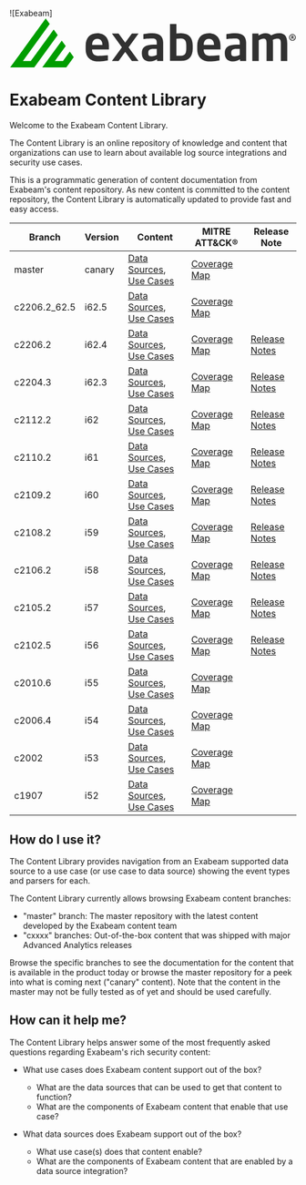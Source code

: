 
![Exabeam]<?xml version="1.0" encoding="UTF-8"?><svg id="Layer_1" xmlns="http://www.w3.org/2000/svg" viewBox="0 0 880 154"><defs><style>.cls-1{fill:#009d00;}.cls-2{fill:#313131;}</style></defs><path class="cls-1" d="M110.87,1.9l12.29,16.95L40.98,132.19h24.58S135.45,35.8,135.45,35.8l12.29,16.95-72.03,99.35H1.97S110.87,1.9,110.87,1.9h0Zm-10.58,150.2h73.74s14.43-19.89,14.43-19.89l8.45-11.65-12.29-16.95-20.74,28.6h-24.58s33.03-45.56,33.03-45.56l-12.29-16.95-59.74,82.4h0Z"/><g><path class="cls-2" d="M827.1,47.01c-10.3,0-17.02,2.54-24.64,6.72-3.44-4.18-8.96-6.72-17.47-6.72s-15.08,3.14-21.35,7.17v-6.12h-18.97v84.22h19.71v-63.46c6.12-3.29,10.6-4.93,13.74-4.93,8.36,0,10.3,2.99,10.3,14.49v53.9h19.71v-53.9c0-3.73-.15-7.47-.6-10.75,5.38-2.84,11.05-3.73,13.89-3.73,8.36,0,10.75,2.99,10.75,14.49v53.9h19.71v-53.9c0-17.47-4.48-31.36-24.79-31.36"/><path class="cls-2" d="M542.14,94.57c0,12.24-3.14,21.35-15.98,21.35h-14.34v-51.74c4.18-.6,10.75-1.05,14.34-1.05,12.84,0,15.98,9.11,15.98,21.35v10.08h0Zm-15.98-47.56c-3.58,0-8.81,.3-14.34,1.04V18.64h-19.71v113.41h33.65c.13,0,.26,0,.39,0,24.04,0,35.69-14.19,35.69-37.48v-10.08c0-23.3-11.65-37.48-35.69-37.48"/><path class="cls-2" d="M284.9,83h-31.66v-.6c0-11.8,6.72-18.37,15.98-18.37s15.68,6.72,15.68,18.37v.6h0Zm-15.68-35.99c-22.85,0-35.84,14.64-35.84,37.93v11.05c0,29.42,21.2,37.48,36.14,37.48,11.02,0,16.92-.5,24.04-1.67h.08c1.54-.26,3.13-.55,4.85-.86,.06,0,.1-.02,.15-.03l2.96-.53v-2.64c0-.22,.02-.44,.02-.69v-9.86c0-.07-.01-.13-.02-.19v-2.32l-3.06,.27h-.05c-.28,.03-.57,.05-.86,.08l-4.69,.42c-6.03,.5-13.81,1-21.92,1-14.34,0-17.92-10.3-17.92-18.97v-.45h51.66v-12.1c0-22.25-12.54-37.93-35.54-37.93"/><path class="cls-2" d="M627.25,83h-31.66v-.6c0-11.8,6.72-18.37,15.98-18.37s15.68,6.72,15.68,18.37v.6h0Zm-15.68-35.99c-22.85,0-35.84,14.64-35.84,37.93v11.05c0,29.42,21.2,37.48,36.14,37.48,11.02,0,16.92-.5,24.04-1.67h.08c1.54-.26,3.13-.55,4.85-.86,.06,0,.1-.02,.15-.03l2.96-.53v-2.64c0-.22,.02-.44,.02-.69v-9.86c0-.07-.01-.13-.02-.19v-2.32l-3.06,.27h-.05c-.28,.03-.57,.05-.86,.08l-4.69,.42c-6.04,.5-13.81,1-21.92,1-14.34,0-17.92-10.3-17.92-18.97v-.45h51.66v-12.1c0-22.25-12.54-37.93-35.54-37.93"/><path class="cls-2" d="M451.5,113.61c-4.33,2.39-9.86,4.18-15.23,4.18-7.47,0-10.75-1.94-10.75-9.26v-.6c0-8.36,2.99-12.69,16.58-12.69h9.41v18.37h0Zm-13.14-66.6c-9.08,0-16.88,.93-22.69,1.97h0s-.91,.17-.91,.17c-.46,.08-.9,.17-1.33,.25-.01,0-.03,.01-.04,.01l-2.76,.54v2.17c-.01,.14-.03,.27-.03,.42v9.56c0,.14,.02,.26,.03,.39v2.48l5.05-.48v-.04c5.28-.53,14.1-1.02,22.69-1.02s13.14,2.39,13.14,12.1v6.57h-9.41c-25.98,0-36.43,8.81-36.43,25.83v.6c0,20.16,13.44,24.94,25.83,24.94,7.17,0,14.18-2.39,21.05-6.57v5.38h18.66v-56.74c0-19.11-11.65-28.52-32.85-28.52"/><path class="cls-2" d="M706.07,113.61c-4.33,2.39-9.86,4.18-15.23,4.18-7.47,0-10.75-1.94-10.75-9.26v-.6c0-8.36,2.99-12.69,16.58-12.69h9.41v18.37h0Zm-13.14-66.6c-9.08,0-16.88,.93-22.69,1.97h0s-.91,.17-.91,.17c-.46,.08-.9,.17-1.33,.25-.01,0-.03,.01-.04,.01l-2.76,.54v2.17c-.01,.14-.03,.27-.03,.42v9.56c0,.14,.02,.26,.03,.39v2.48l5.05-.48v-.04c5.28-.53,14.1-1.02,22.69-1.02s13.14,2.39,13.14,12.1v6.57h-9.41c-25.98,0-36.44,8.81-36.44,25.83v.6c0,20.16,13.44,24.94,25.83,24.94,7.17,0,14.19-2.39,21.05-6.57v5.38h18.67v-56.74c0-19.11-11.65-28.52-32.85-28.52"/><polygon class="cls-2" points="375.19 48.06 354.78 76.12 334.37 48.06 313.93 48.06 344.56 90.17 313.93 132.28 334.37 132.28 354.78 104.22 375.19 132.28 395.62 132.28 365 90.17 395.62 48.06 375.19 48.06 375.19 48.06"/></g><path class="cls-2" d="M860.71,67.14c-1.99-1.95-2.99-4.35-2.99-7.2s1-5.2,3-7.13,4.39-2.9,7.18-2.9,5.15,.97,7.14,2.91,2.99,4.31,2.99,7.11-.99,5.26-2.97,7.2-4.37,2.92-7.15,2.92-5.2-.97-7.19-2.92Zm12.66-1.49c1.5-1.53,2.25-3.44,2.25-5.71s-.75-4.09-2.26-5.62c-1.51-1.52-3.33-2.29-5.46-2.29s-4.01,.76-5.51,2.29c-1.51,1.53-2.26,3.4-2.26,5.62s.75,4.18,2.26,5.71,3.34,2.3,5.51,2.3,3.98-.77,5.47-2.3Zm-2.14-3.81c-.07-.19-.12-.32-.15-.37-.03-.05-.08-.15-.16-.29-.08-.14-.15-.24-.21-.3-.06-.06-.15-.13-.25-.21-.11-.08-.23-.15-.37-.2,.49-.12,.91-.41,1.24-.87,.33-.46,.5-1.05,.5-1.77,0-.85-.33-1.51-.99-1.98s-1.54-.71-2.63-.71h-3.94v9.44h2.46v-3.25h.84c.72,.03,1.2,.44,1.43,1.22,.35,1.13,.67,1.81,.95,2.04h2.35v-.11c-.19-.3-.51-1.05-.95-2.25-.02-.05-.06-.17-.13-.37Zm-4.49-2.46v-2.19h1.35c.92,0,1.37,.34,1.37,1.03,0,.34-.13,.61-.4,.83-.26,.22-.61,.33-1.03,.33h-1.3Z"/></svg>


# Exabeam Content Library
Welcome to the Exabeam Content Library.

The Content Library is an online repository of knowledge and content that organizations can use to learn about available log source integrations and security use cases.

This is a programmatic generation of content documentation from Exabeam's content repository. As new content is committed to the content repository, the Content Library is automatically updated to provide fast and easy access.

|Branch|Version|Content|MITRE ATT&CK®|Release Note|
|--|--|--|--|--|
|master|canary|[Data Sources](Exabeam%20Data%20Sources.md), [Use Cases](Exabeam%20Use%20Cases.md)|[Coverage Map](https://mitre-attack.github.io/attack-navigator/#layerURL=https://raw.githubusercontent.com/ExabeamLabs/Content-Doc/master/resources/mitre_map.json)|
|c2206.2_62.5|i62.5|[Data Sources](https://github.com/ExabeamLabs/Content-Doc/blob/c2206.2_62.5/Exabeam%20Data%20Sources.md), [Use Cases](https://github.com/ExabeamLabs/Content-Doc/blob/c2206.2_62.5/Exabeam%20Use%20Cases.md)|[Coverage Map](https://mitre-attack.github.io/attack-navigator/#layerURL=https://raw.githubusercontent.com/ExabeamLabs/Content-Doc/c2206.2_62.5/resources/mitre_map.json)||
|c2206.2|i62.4|[Data Sources](https://github.com/ExabeamLabs/Content-Doc/blob/c2206.2/Exabeam%20Data%20Sources.md), [Use Cases](https://github.com/ExabeamLabs/Content-Doc/blob/c2206.2/Exabeam%20Use%20Cases.md)|[Coverage Map](https://mitre-attack.github.io/attack-navigator/#layerURL=https://raw.githubusercontent.com/ExabeamLabs/Content-Doc/c2206.2/resources/mitre_map.json)|[Release Notes](https://github.com/ExabeamLabs/Content-Doc/blob/c2206.2/ReleaseNotes/ReleaseNotes_c2206.2.md)|
|c2204.3|i62.3|[Data Sources](https://github.com/ExabeamLabs/Content-Doc/blob/c2204.3/Exabeam%20Data%20Sources.md), [Use Cases](https://github.com/ExabeamLabs/Content-Doc/blob/c2204.3/Exabeam%20Use%20Cases.md)|[Coverage Map](https://mitre-attack.github.io/attack-navigator/#layerURL=https://raw.githubusercontent.com/ExabeamLabs/Content-Doc/c2204.3/resources/mitre_map.json)|[Release Notes](https://github.com/ExabeamLabs/Content-Doc/blob/c2204.3/ReleaseNotes/ReleaseNotes_c2204.3.md)|
|c2112.2|i62|[Data Sources](https://github.com/ExabeamLabs/Content-Doc/blob/c2112.2/Exabeam%20Data%20Sources.md), [Use Cases](https://github.com/ExabeamLabs/Content-Doc/blob/c2112.2/Exabeam%20Use%20Cases.md)|[Coverage Map](https://mitre-attack.github.io/attack-navigator/#layerURL=https://raw.githubusercontent.com/ExabeamLabs/Content-Doc/c2112.2/resources/mitre_map.json)|[Release Notes](https://github.com/ExabeamLabs/Content-Doc/blob/c2112.2/ReleaseNotes/ReleaseNotes_c2112.2.md)|
|c2110.2|i61|[Data Sources](https://github.com/ExabeamLabs/Content-Doc/blob/c2110.2/Exabeam%20Data%20Sources.md), [Use Cases](https://github.com/ExabeamLabs/Content-Doc/blob/c2110.2/Exabeam%20Use%20Cases.md)|[Coverage Map](https://mitre-attack.github.io/attack-navigator/#layerURL=https://raw.githubusercontent.com/ExabeamLabs/Content-Doc/c2110.2/resources/mitre_map.json)|[Release Notes](https://github.com/ExabeamLabs/Content-Doc/blob/c2110.2/ReleaseNotes/ReleaseNotes_c2110.2.md)|
|c2109.2|i60|[Data Sources](https://github.com/ExabeamLabs/Content-Doc/blob/c2109.2/Exabeam%20Data%20Sources.md), [Use Cases](https://github.com/ExabeamLabs/Content-Doc/blob/c2109.2/Exabeam%20Use%20Cases.md)|[Coverage Map](https://mitre-attack.github.io/attack-navigator/#layerURL=https://raw.githubusercontent.com/ExabeamLabs/Content-Doc/c2109.2/resources/mitre_map.json)|[Release Notes](https://github.com/ExabeamLabs/Content-Doc/blob/c2109.2/ReleaseNotes/ReleaseNotes_c2109.2.md)|
|c2108.2|i59|[Data Sources](https://github.com/ExabeamLabs/Content-Doc/blob/c2108.2/Exabeam%20Data%20Sources.md), [Use Cases](https://github.com/ExabeamLabs/Content-Doc/blob/c2108.2/Exabeam%20Use%20Cases.md)|[Coverage Map](https://mitre-attack.github.io/attack-navigator/#layerURL=https://raw.githubusercontent.com/ExabeamLabs/Content-Doc/c2108.2/resources/mitre_map.json)|[Release Notes](https://github.com/ExabeamLabs/Content-Doc/blob/c2108.2/ReleaseNotes/ReleaseNotes_c2108.2.md)|
|c2106.2|i58|[Data Sources](https://github.com/ExabeamLabs/Content-Doc/blob/c2106.2_I58/Exabeam%20Data%20Sources.md), [Use Cases](https://github.com/ExabeamLabs/Content-Doc/blob/c2106.2_I58/Exabeam%20Use%20Cases.md)|[Coverage Map](https://mitre-attack.github.io/attack-navigator/#layerURL=https://raw.githubusercontent.com/ExabeamLabs/Content-Doc/c2106.2_I58/resources/mitre_map.json)|[Release Notes](https://github.com/ExabeamLabs/Content-Doc/blob/c2106.2_I58/ReleaseNotes/ReleaseNotes_c2106.2.md)|
|c2105.2|i57|[Data Sources](https://github.com/ExabeamLabs/Content-Doc/blob/c2105.2_I57/Exabeam%20Data%20Sources.md), [Use Cases](https://github.com/ExabeamLabs/Content-Doc/blob/c2105.2_I57/Exabeam%20Use%20Cases.md)|[Coverage Map](https://mitre-attack.github.io/attack-navigator/#layerURL=https://raw.githubusercontent.com/ExabeamLabs/Content-Doc/c2105.2_I57/resources/mitre_map.json)|[Release Notes](https://github.com/ExabeamLabs/Content-Doc/blob/c2105.2_I57/ReleaseNotes/ReleaseNotes_c2105.2.md)|
|c2102.5|i56|[Data Sources](https://github.com/ExabeamLabs/Content-Doc/blob/c2102.5/Exabeam%20Data%20Sources.md), [Use Cases](https://github.com/ExabeamLabs/Content-Doc/blob/c2102.5/Exabeam%20Use%20Cases.md)|[Coverage Map](https://mitre-attack.github.io/attack-navigator/#layerURL=https://raw.githubusercontent.com/ExabeamLabs/Content-Doc/c2102.5/resources/mitre_map.json)|[Release Notes](https://github.com/ExabeamLabs/Content-Doc/blob/c2102.5/ReleaseNotes/ReleaseNotes_c2102.5.md)|
|c2010.6|i55|[Data Sources](https://github.com/ExabeamLabs/Content-Doc/tree/c2010.6/Exabeam%20Data%20Sources.md), [Use Cases](https://github.com/ExabeamLabs/Content-Doc/tree/c2010.6/Exabeam%20Use%20Cases.md)|[Coverage Map](https://mitre-attack.github.io/attack-navigator/#layerURL=https://raw.githubusercontent.com/ExabeamLabs/Content-Doc/c2010.6/resources/mitre_map.json)|
|c2006.4|i54|[Data Sources](https://github.com/ExabeamLabs/Content-Doc/tree/c2006.4/Exabeam%20Data%20Sources.md), [Use Cases](https://github.com/ExabeamLabs/Content-Doc/tree/c2006.4/Exabeam%20Use%20Cases.md)|[Coverage Map](https://mitre-attack.github.io/attack-navigator/#layerURL=https://raw.githubusercontent.com/ExabeamLabs/Content-Doc/c2006.4/resources/mitre_map.json)|
|c2002|i53|[Data Sources](https://github.com/ExabeamLabs/Content-Doc/tree/c2002/Exabeam%20Data%20Sources.md), [Use Cases](https://github.com/ExabeamLabs/Content-Doc/tree/c2002/Exabeam%20Use%20Cases.md)|[Coverage Map](https://mitre-attack.github.io/attack-navigator/#layerURL=https://raw.githubusercontent.com/ExabeamLabs/Content-Doc/c2002/resources/mitre_map.json)|
|c1907|i52|[Data Sources](https://github.com/ExabeamLabs/Content-Doc/tree/c1907/Exabeam%20Data%20Sources.md), [Use Cases](https://github.com/ExabeamLabs/Content-Doc/tree/c1907/Exabeam%20Use%20Cases.md)|[Coverage Map](https://mitre-attack.github.io/attack-navigator/#layerURL=https://raw.githubusercontent.com/ExabeamLabs/Content-Doc/c1907/resources/mitre_map.json)|

## How do I use it?
The Content Library provides navigation from an Exabeam supported data source to a use case (or use case to data source) showing the event types and parsers for each.

The Content Library currently allows browsing Exabeam content branches: 
 - "master" branch: The master repository with the latest content developed by the Exabeam content team
 - "cxxxx" branches: Out-of-the-box content that was shipped with major Advanced Analytics releases

Browse the specific branches to see the documentation for the content that is available in the product today or browse the master repository for a peek into what is coming next ("canary" content). Note that the content in the master may not be fully tested as of yet and should be used carefully. 

## How can it help me?
The Content Library helps answer some of the most frequently asked questions regarding Exabeam's rich security content:

 - What use cases does Exabeam content support out of the box?
   - What are the data sources that can be used to get that content to function? 
   - What are the components of Exabeam content that enable that use case?

 - What data sources does Exabeam support out of the box?
   - What use case(s) does that content enable?
   - What are the components of Exabeam content that are enabled by a data source integration?
